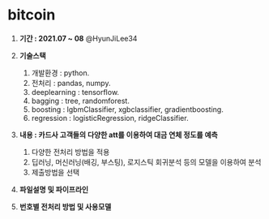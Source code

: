 # bitcoin

1. **기간 : 2021.07 ~ 08** 
@HyunJiLee34
2. **기술스택**
    1. 개발환경 : python.   
    2. 전처리 : pandas, numpy. 
    3. deeplearning : tensorflow.  
    4. bagging : tree, randomforest.   
    5. boosting : lgbmClassifier, xgbclassifier, gradientboosting.  
    6. regression : logisticRegression, ridgeClassifier. 
    
3. **내용 : 카드사 고객들의 다양한 att를 이용하여 대금 연체 정도를 예측**
    1. 다양한 전처리 방법을 적용
    2. 딥러닝, 머신러닝(배깅, 부스팅), 로지스틱 회귀분석 등의 모델을 이용하여 분석
    3. 제출방법을 선택

4. **파일설명 및 파이프라인**

    
5. **번호별 전처리 방법 및 사용모델**


    
    

        
    
        
